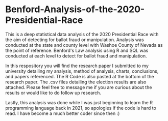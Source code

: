# Benford-Analysis-of-the-2020-Presidential-Race
This is a deep statistical data analysis of the 2020 Presidential Race with the aim of detecting for ballot fraud or manipulation. Analysis was conducted at the state and county level with Washoe County of Nevada as the point of reference. Benford's Law analysis using R and SQL was conducted at each level to detect for ballot fraud and manipulation.

In this respository you will find the research paper I submitted to my university detailing my analysis, method of analysis, charts, conclusions, and papers referenced. The R Code is also pasted at the bottom of the research paper. The .csv files detailing the election results are also attached. Please feel free to message me if you are curious about the results or would like to do follow up research.

Lastly, this analysis was done while I was just beginning to learn the R programming language back in 2021, so apologies if the code is hard to read. I have become a much better coder since then :) 
